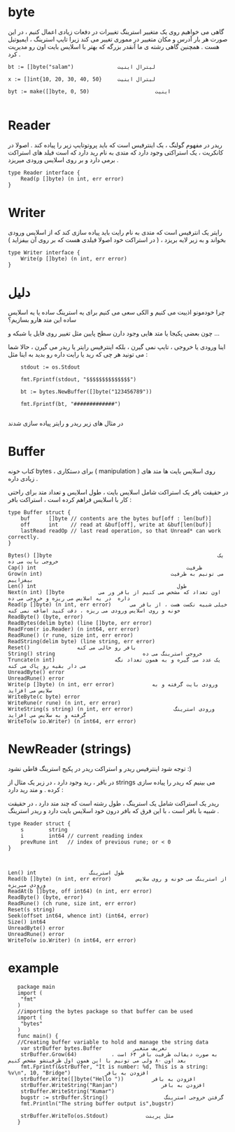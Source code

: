 # byte

گاهی می خواهیم روی یک متغییر استرینگ تغییرات در دفعات زیادی اعمال کنیم ، در این صورت هر بار آدرس و مکان متغییر در مموری تغییر می کند زیرا تایپ استرینگ  ، ایمیوتبل هست . همچنین گاهی رشته ی ما آنقدر بزرگه که بهتر با اسلایس بایت اون رو مدیریت کرد .  
```
bt := []byte("salam")              لیترال اینیت

x := []int{10, 20, 30, 40, 50}     لیترال اینیت

byt := make([]byte, 0, 50)                     اینیت


```

# Reader

ریدر در مفهوم گولنگ ، یک اینترفیس است که باید پروتوتایپ زیر را پیاده کند . اصولا در کانکریت ، یک استراکتی وجود دارد که متدی به نام رید دارد که است فیلد های استراکت برمی دارد و بر روی اسلایس ورودی میریزد .

```
type Reader interface {
	Read(p []byte) (n int, err error)
}
```

# Writer

رایتر یک انترفیس است که متدی به نام رایت باید پیاده سازی کند که از اسلایس ورودی بخواند و به زیر لایه بریزد ، ( در استراکت خود اصولا فیلدی هست که بر روی آن بیفزاید ) 

```
type Writer interface {
	Write(p []byte) (n int, err error)
}
```
# دلیل

چرا خودمونو اذییت می کنیم و الکی سعی می کنیم برای یه استرینگ ساده یا یه اسلایس ساده این متد هارو بسازیم؟ 

چون بعضی پکیجا یا متد هایی وجود دارن سطح پایین مثل تغییر روی فایل یا شبکه و ... 

اینا ورودی یا خروجی ، تایپ نمی گیرن ، بلکه اینترفیس رایتر یا ریدر می گیرن ، حالا شما می تونید هر چی که رید یا رایت داره رو بدید به اینا مثل :

```
	stdout := os.Stdout

	fmt.Fprintf(stdout, "$$$$$$$$$$$$$$")

	bt := bytes.NewBuffer([]byte("123456789"))

	fmt.Fprintf(bt, "#############")


```


در مثال های زیر ریدر و رایتر پیاده سازی شدند

# Buffer

 کتاب خونه bytes ، برای دستکاری ( manipulation ) روی اسلایس بایت ها متد های زیادی داره . 

 در حقیقت بافر یک استراکت شامل اسلایس بایت ، طول اسلایس و تعداد متد برای راحتی کار با اسلایس فراهم کرده است ، استراکت بافر :


```
type Buffer struct {
    buf      []byte // contents are the bytes buf[off : len(buf)]
    off      int    // read at &buf[off], write at &buf[len(buf)]
    lastRead readOp // last read operation, so that Unread* can work correctly.
}

Bytes() []byte                                                     یک خروجی بایت می ده
Cap() int                                                ظرفیت
Grow(n int)                                         می تونیم به ظرفیت بیفزاییم
Len() int                                             طول 
Next(n int) []byte           اون تعداد که مشخص می کنیم از بافر ور می داره  در یه اسلایس می ریزه و خروجی می ده  
Read(p []byte) (n int, err error)      خیلی شبیه نکست هست ، از بافر می خونه و روی اسلایس ورودی می ریزه ، دقت کنید اضافه نمی کنه                 
ReadByte() (byte, error)
ReadBytes(delim byte) (line []byte, err error)
ReadFrom(r io.Reader) (n int64, err error)
ReadRune() (r rune, size int, err error)
ReadString(delim byte) (line string, err error)
Reset()               بافر رو خالی می کنه
String() string                            خروجی استرینگ می ده
Truncate(n int)                   یک عدد می گیره و به همون تعداد نگه می دار بقیه رو پاک می کنه
UnreadByte() error
UnreadRune() error
Write(p []byte) (n int, err error)            ورودی بایت گرفته و به سلایس می افزاید
WriteByte(c byte) error
WriteRune(r rune) (n int, err error)
WriteString(s string) (n int, err error)             ورودی استرینگ گرفته و به سلایس می افزاید
WriteTo(w io.Writer) (n int64, err error)                     
```





# NewReader (strings)

توجه شود اینترفیس ریدر و استراکت ریدر در پکیج استرینگ قاطی نشود :)



در بافر ، رید وجود دارد ، در زیر یک مثال از strings می بینیم که ریدر را پیاده سازی کرده . و متد رید دارد : 



ریدر یک استراکت شامل یک استرینگ ، طول رشته است که چند متد دارد ، در حقیقت شبیه با بافر است ، با این فرق که بافر درون خود اسلایس بایت دارد و ریدر استرینگ .

```
type Reader struct {
	s        string
	i        int64 // current reading index
	prevRune int   // index of previous rune; or < 0
}



Len() int                 طول استرینگ
Read(b []byte) (n int, err error)        از استرینگ می خونه و روی سلایس ورودی میریزه        
ReadAt(b []byte, off int64) (n int, err error)
ReadByte() (byte, error)
ReadRune() (ch rune, size int, err error)
Reset(s string)
Seek(offset int64, whence int) (int64, error)
Size() int64
UnreadByte() error
UnreadRune() error
WriteTo(w io.Writer) (n int64, err error)

```


# example 

 
```
   package main
   import (
   	"fmt"
   )
   //importing the bytes package so that buffer can be used
   import (
   	"bytes"
   )
   func main() {
   //Creating buffer variable to hold and manage the string data
   	var strBuffer bytes.Buffer          تعریف متغیر
    strBuffer.Grow(64)           به صورت دیفالت ظرفیت بافر ۶۴ است ، بعد اون ۸۰ ولی می تونیم با این همون اول ظرفیتشو مشخص کنیم
    fmt.Fprintf(&strBuffer, "It is number: %d, This is a string: %v\n", 10, "Bridge")           افزودن به بافر
    strBuffer.Write([]byte("Hello "))         افزودن به بافر
   	strBuffer.WriteString("Ranjan")              افزودن به بافر
   	strBuffer.WriteString("Kumar")
    bugstr := strBuffer.String()                  گرفتن خروجی استرینگ
   	fmt.Println("The string buffer output is",bugstr)

    strBuffer.WriteTo(os.Stdout)            مثل پرینت
   }
```
